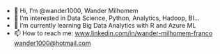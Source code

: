 - 👋 Hi, I’m @wander1000, Wander Milhomem
- 👀 I’m interested in Data Science, Python, Analytics, Hadoop, BI...
- 🌱 I’m currently learning Big Data Analytics with R and Azure ML
- 📫 How to reach me:
www.linkedin.com/in/wander-milhomem-franco
wander1000@hotmail.com

<!---
wander1000/wander1000 is a ✨ special ✨ repository because its `README.md` (this file) appears on your GitHub profile.
You can click the Preview link to take a look at your changes.
--->
